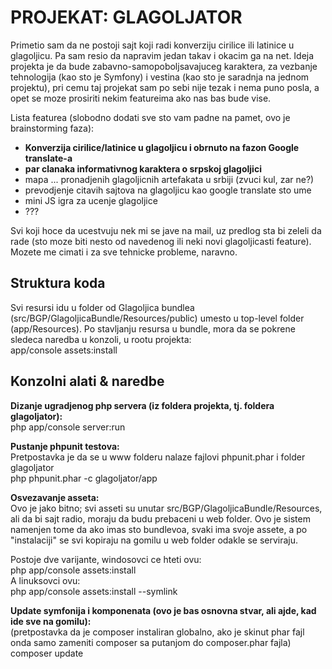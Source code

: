 # PROJEKAT: GLAGOLJATOR

Primetio sam da ne postoji sajt koji radi konverziju cirilice ili latinice u glagoljicu. Pa sam resio da napravim jedan takav i okacim ga na net. Ideja projekta je da bude zabavno-samopoboljsavajuceg karaktera, za vezbanje tehnologija (kao sto je Symfony) i vestina (kao sto je saradnja na jednom projektu), pri cemu taj projekat sam po sebi nije tezak i nema puno posla, a opet se moze prosiriti nekim featureima ako nas bas bude vise.

Lista featurea (slobodno dodati sve sto vam padne na pamet, ovo je brainstorming faza):
- **Konverzija cirilice/latinice u glagoljicu i obrnuto na fazon Google translate-a**
- **par clanaka informativnog karaktera o srpskoj glagoljici**
- mapa ... pronadjenih glagoljicnih artefakata u srbiji (zvuci kul, zar ne?)
- prevodjenje citavih sajtova na glagoljicu kao google translate sto ume
- mini JS igra za ucenje glagoljice
- ???

Svi koji hoce da ucestvuju nek mi se jave na mail, uz predlog sta bi zeleli da rade (sto moze biti nesto od navedenog ili neki novi glagoljicasti feature). Mozete me cimati i za sve tehnicke probleme, naravno.

## Struktura koda

Svi resursi idu u folder od Glagoljica bundlea (src/BGP/GlagoljicaBundle/Resources/public) umesto u top-level folder (app/Resources). Po stavljanju resursa u bundle, mora da se pokrene sledeca naredba u konzoli, u rootu projekta:  
app/console assets:install

## Konzolni alati & naredbe

**Dizanje ugradjenog php servera (iz foldera projekta, tj. foldera glagoljator):**  
php app/console server:run

**Pustanje phpunit testova:**  
Pretpostavka je da se u www folderu nalaze fajlovi phpunit.phar i folder glagoljator  
php phpunit.phar -c glagoljator/app

**Osvezavanje asseta:**  
Ovo je jako bitno; svi asseti su unutar src/BGP/GlagoljicaBundle/Resources, ali da bi sajt radio, moraju da budu prebaceni u web folder. Ovo je sistem namenjen tome da ako imas sto bundlevoa, svaki ima svoje assete, a po "instalaciji" se svi kopiraju na gomilu u web folder odakle se serviraju.
    
Postoje dve varijante, windosovci ce hteti ovu:    
php app/console assets:install  
A linuksovci ovu:  
php app/console assets:install --symlink  

**Update symfonija i komponenata (ovo je bas osnovna stvar, ali ajde, kad ide sve na gomilu):**  
(pretpostavka da je composer instaliran globalno, ako je skinut phar fajl onda samo zameniti composer sa putanjom do composer.phar fajla)    
composer update